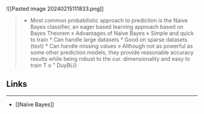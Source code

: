 ![[Pasted image 20240215111833.png]]
> * Most common probabilistic approach to prediction is the Naive Bayes classifier, an eager based learning approach based on Bayes Theorem » Advantages of Naive Bayes » Simple and quick to train * Can handle large datasets * Good on sparse datasets (text) * Can handle missing values » Although not as powerful as some other prediction models, they provide reasonable accuracy results while being robust to the cur. dimensionality and easy to train T o " DuyBLI}

## Links
---
* [[Naïve Bayes]]